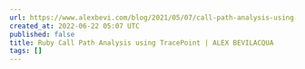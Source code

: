```yaml
---
url: https://www.alexbevi.com/blog/2021/05/07/call-path-analysis-using-tracepoint/
created_at: 2022-06-22 05:07 UTC
published: false
title: Ruby Call Path Analysis using TracePoint | ALEX BEVILACQUA
tags: []
---
```



